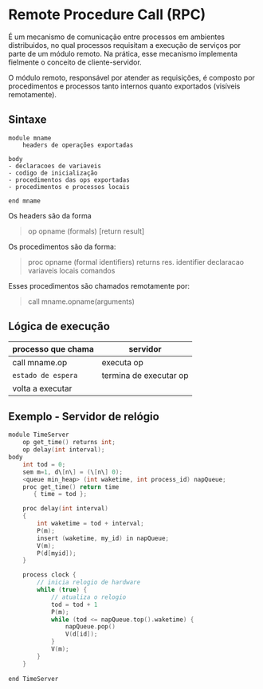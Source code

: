 # Remote Procedure Call (RPC)
É um mecanismo de comunicação entre processos em ambientes distribuidos, no qual processos requisitam a execução de serviços por parte de um módulo remoto. Na prática, esse mecanismo implementa fielmente o conceito de cliente-servidor.

O módulo remoto, responsável por atender as requisições, é composto por procedimentos e processos tanto internos quanto exportados (visíveis remotamente). 
## Sintaxe
```
module mname
    headers de operações exportadas 

body
- declaracoes de variaveis
- codigo de inicialização 
- procedimentos das ops exportadas
- procedimentos e processos locais

end mname 
```

Os headers são da forma 
> op opname (formals) \[return result\]

Os procedimentos são da forma:
> proc opname (formal identifiers) returns res. identifier 
>   declaracao variaveis locais 
>   comandos

Esses procedimentos são chamados remotamente por:
> call mname.opname(arguments)

## Lógica de execução

| processo que chama | servidor |
|--------------------|----------|
| call mname.op | executa op |
| `estado de espera` | termina de executar op |
| volta a executar | |


## Exemplo - Servidor de relógio 
```c
module TimeServer
    op get_time() returns int;
    op delay(int interval);
body 
    int tod = 0;
    sem m=1, d\[n\] = (\[n\] 0);
    <queue min_heap> (int waketime, int process_id) napQueue;
    proc get_time() return time 
       { time = tod };

    proc delay(int interval) 
    {
        int waketime = tod + interval;
        P(m);
        insert (waketime, my_id) in napQueue;
        V(m);
        P(d[myid]);
    }

    process clock {
        // inicia relogio de hardware
        while (true) {
            // atualiza o relogio 
            tod = tod + 1
            P(m);
            while (tod <= napQueue.top().waketime) {
                napQueue.pop()
                V(d[id]);
            }
            V(m);
        }
    }
    
end TimeServer
```
